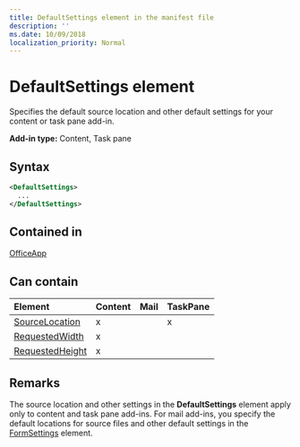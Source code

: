```yaml
---
title: DefaultSettings element in the manifest file
description: ''
ms.date: 10/09/2018
localization_priority: Normal
---
```


# DefaultSettings element

Specifies the default source location and other default settings for your content or task pane add-in.

**Add-in type:** Content, Task pane

## Syntax

```XML
<DefaultSettings>
  ...
</DefaultSettings>
```

## Contained in

[OfficeApp](officeapp.md)

## Can contain

|**Element**|**Content**|**Mail**|**TaskPane**|
|:-----|:-----|:-----|:-----|
|[SourceLocation](sourcelocation.md)|x||x|
|[RequestedWidth](requestedwidth.md)|x|||
|[RequestedHeight](requestedheight.md)|x|||

## Remarks

The source location and other settings in the  **DefaultSettings** element apply only to content and task pane add-ins. For mail add-ins, you specify the default locations for source files and other default settings in the [FormSettings](formsettings.md) element.

